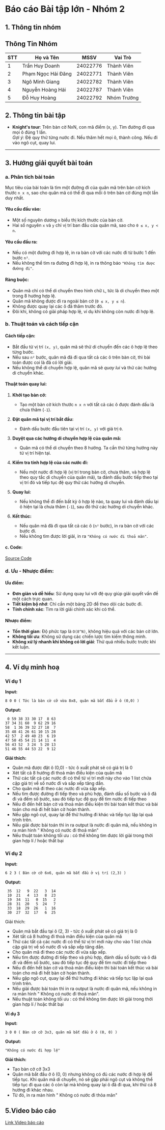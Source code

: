 # Báo cáo Bài tập lớn - Nhóm 2

## 1. Thông tin nhóm

## Thông Tin Nhóm

| STT | Họ và Tên      | MSSV     | Vai Trò         |
|-----|---------------|----------|----------------|
| 1   | Trần Huy Doanh| 24022776 | Thành Viên    | 
| 2   | Phạm Ngọc Hải Đăng | 24022771 | Thành Viên | 
| 3   | Ngô Minh Giang| 24022782 | Thành Viên     | 
| 4   | Nguyễn Hoàng Hải| 24022787 | Thành Viên  | 
| 5   | Đỗ Huy Hoàng  | 24022792 | Nhóm Trưởng      | 

## 2. Thông tin bài tập

- **Knight's tour**: Trên bàn cờ NxN, con mã điểm (x, y). Tìm đường đi qua mọi ô đúng 1 lần.  
  *Gợi ý*: Đệ quy thử từng nước đi. Nếu thăm hết mọi ô, thành công. Nếu đi vào ngõ cụt, quay lui.

---

## 3. Hướng giải quyết bài toán

### a. Phân tích bài toán

Mục tiêu của bài toán là tìm một đường đi của quân mã trên bàn cờ kích thước `n x n`, sao cho quân mã có thể đi qua mỗi ô trên bàn cờ đúng một lần duy nhất.

#### **Yêu cầu đầu vào:**
- Một số nguyên dương `n` biểu thị kích thước của bàn cờ.
- Hai số nguyên `x` và `y` chỉ vị trí ban đầu của quân mã, sao cho `0 ≤ x, y < n`.

#### **Yêu cầu đầu ra:**
- Nếu có một đường đi hợp lệ, in ra bàn cờ với các nước đi từ bước 1 đến bước `n²`.
- Nếu không thể tìm ra đường đi hợp lệ, in ra thông báo `"Không tìm được đường đi"`.

#### **Ràng buộc:**
- Quân mã chỉ có thể di chuyển theo hình chữ `L`, tức là di chuyển theo một trong 8 hướng hợp lệ.
- Quân mã không được đi ra ngoài bàn cờ (`0 ≤ x, y ≤ n`).
- Không được quay lại các ô đã thăm trước đó.
- Đôi khi, không có giải pháp hợp lệ, ví dụ khi không còn nước đi hợp lệ.

### b. Thuật toán và cách tiếp cận

#### **Cách tiếp cận:**
- Bắt đầu từ vị trí `(x, y)`, quân mã sẽ thử di chuyển đến các ô hợp lệ theo từng bước.
- Nếu sau `n²` bước, quân mã đã đi qua tất cả các ô trên bàn cờ, thì bài toán được coi là đã có lời giải.
- Nếu không thể di chuyển hợp lệ, quân mã sẽ *quay lui* và thử các hướng di chuyển khác.

#### **Thuật toán quay lui:**
1. **Khởi tạo bàn cờ:**
   - Tạo một bàn cờ kích thước `n x n` với tất cả các ô được đánh dấu là chưa thăm (`-1`).

2. **Đặt quân mã tại vị trí bắt đầu:**
   - Đánh dấu bước đầu tiên tại vị trí `(x, y)` với giá trị `0`.

3. **Duyệt qua các hướng di chuyển hợp lệ của quân mã:**
   - Quân mã có thể di chuyển theo 8 hướng. Ta cần thử từng hướng này từ vị trí hiện tại.

4. **Kiểm tra tính hợp lệ của các nước đi:**
   - Nếu một nước đi hợp lệ (vị trí trong bàn cờ, chưa thăm, và hợp lệ theo quy tắc di chuyển của quân mã), ta đánh dấu bước tiếp theo tại vị trí đó và tiếp tục đệ quy thử các hướng di chuyển.

5. **Quay lui:**
   - Nếu không thể đi đến bất kỳ ô hợp lệ nào, ta quay lui và đánh dấu lại ô hiện tại là chưa thăm (`-1`), sau đó thử các hướng di chuyển khác.

6. **Kết thúc:**
   - Nếu quân mã đã đi qua tất cả các ô (`n²` bước), in ra bàn cờ với các bước đi.
   - Nếu không tìm được lời giải, in ra `"Không có nước đi thoả mãn"`.

#### c. Code:

[Source Code](./main.cpp)


### d. Ưu - Nhược điểm:

#### **Ưu điểm:**
- **Đơn giản và dễ hiểu**: Sử dụng quay lui với đệ quy giúp giải quyết vấn đề một cách trực quan.
- **Tiết kiệm bộ nhớ**: Chỉ cần một bảng 2D để theo dõi các bước đi.
- **Tính chính xác**: Tìm ra lời giải chính xác khi có thể.

#### **Nhược điểm:**
- **Tốn thời gian**: Độ phức tạp là `O(8^N)`, không hiệu quả với các bàn cờ lớn.
- **Không tối ưu**: Không sử dụng các chiến lược tìm kiếm thông minh.
- **Không xử lý nhanh khi không có lời giải**: Thử quá nhiều bước trước khi kết luận.

---

## 4. Ví dụ minh hoạ

### **Ví dụ 1**

**Input:**
```
8 0 0 ( Tức là bàn cờ cỡ vừa 8x8, quân mã bắt đầu ở ô (0,0) )
```

**Output:**
```
 0 59 38 33 30 17  8 63
37 34 31 60  9 62 29 16
58  1 36 39 32 27 18  7
35 48 41 26 61 10 15 28
42 57  2 49 40 23  6 19
47 50 45 54 21 14 11  4
56 43 52  3 24  5 20 13
51 46 55 44 53 22  9 12

```

**Giải thích:**
-	Quân mã được đặt ô (0,0)  -  tức ô xuất phát sẽ có giá trị là 0
-	Xét tất cả 8 hướng đi thoả mãn điều kiện của quân mã
-	Thử các tất cả các nước đi có thể từ vị trí mới này cho vào 1 list chứa cặp giá trị về số nước đi và sắp xếp tăng dần.
-	Cho quân mã đi theo các nước đi vừa sắp xếp.
-	Nếu tìm được đường đi tiếp theo và phù hợp, đánh dấu số bước và ô đã đi và đếm số bước, sau đó tiếp tục đệ quy để tìm nước đi tiếp theo
-	Nếu đi đến hết bàn cờ và thoả mãn điều kiện thì bài toán kết thúc và bài toán cho mã đi hết bàn cờ hoàn thành.
-	Nếu gặp ngõ cụt, quay lại để thử hướng đi khác và tiếp tục lặp lại quá trình trên.
-	Nếu giải được bài toán thì in ra output là nước đi quân mã, nếu không in ra màn hình " Không có nước đi thoả mãn"
-	Nếu thuật toán không tối ưu : có thể không tìm được lời giải trong thời gian hợp lí / hoặc thất bại

### **Ví dụ 2**

**Input:**
```
6 2 3 ( Bàn cờ cỡ 6x6, quân mã bắt đầu ở vị trí (2,3) ) 
```

**Output:**
```
 35  12   9  22   3  14 
 10  21   4  13   8  23 
 19  34  11   0  15   2 
 28  31  20   5  24   7 
 33  18  29  26   1  16 
 30  27  32  17   6  25 

```
Giải thích:
-	Quân mã bắt đầu tại ô (2, 3) - tức ô xuất phát sẽ có giá trị là 0
-	Xét tất cả 8 hướng đi thoả mãn điều kiện của quân mã
-	Thử các tất cả các nước đi có thể từ vị trí mới này cho vào 1 list chứa cặp giá trị về số nước đi và sắp xếp tăng dần.
-	Cho quân mã đi theo các nước đi vừa sắp xếp.
-	Nếu tìm được đường đi tiếp theo và phù hợp, đánh dấu số bước và ô đã đi và đếm số bước, sau đó tiếp tục đệ quy để tìm nước đi tiếp theo
-	Nếu đi đến hết bàn cờ và thoả mãn điều kiện thì bài toán kết thúc và bài toán cho mã đi hết bàn cờ hoàn thành.
-	Nếu gặp ngõ cụt, quay lại để thử hướng đi khác và tiếp tục lặp lại quá trình trên.
-	Nếu giải được bài toán thì in ra output là nước đi quân mã, nếu không in ra màn hình " Không có nước đi thoả mãn".
-	Nếu thuật toán không tối ưu : có thể không tìm được lời giải trong thời gian hợp lí / hoặc thất bại

**Ví dụ 3**

**Input:**
```
3 0 0 ( Bàn cờ cỡ 3x3, quân mã bắt đầu ở ô (0, 0) )
```

**Output:**
```
"Không có nước đi hợp lệ"
```

**Giải thích:**
-	Tạo bàn cờ cỡ 3x3
-	Quân mã bắt đầu ở ô (0, 0) nhưng không có đủ các nước đi hợp lệ để tiếp tục. Khi quân mã di chuyển, nó sẽ gặp phải ngõ cụt và không thể tiếp tục đi qua các ô còn lại mà không quay lại ô đã đi qua, khi thử cả 8 hướng đi khác nhau.
-	Từ đó, in ra màn hình " Không có nước đi thỏa mãn"

## 5.Video báo cáo
[Link Video báo cáo](https://drive.google.com/drive/folders/1XMhOBEDvf_5CZ5n36BJRdV94PKYff5PI?usp=sharing)

